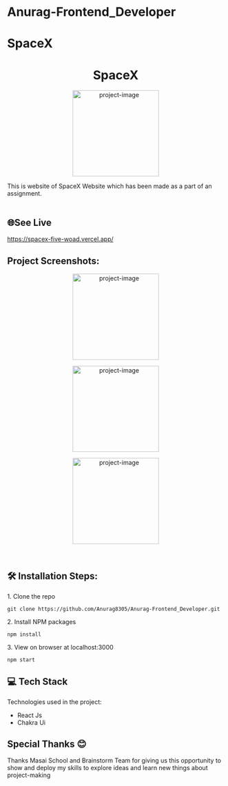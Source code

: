 # Anurag-Frontend_Developer
# SpaceX
<h1 align="center" id="title">SpaceX</h1>

<p align="center"><img src="https://encrypted-tbn0.gstatic.com/images?q=tbn:ANd9GcTr3GqH8so-0ItywBmmIEG_hhNEEsiRTKFvpA&usqp=CAU" alt="project-image" height="200/"></p>

<p id="description">This is website of SpaceX Website which has been made as a part of an assignment. <br><br><b></b></p>

<h2>🌐See Live</h2>

https://spacex-five-woad.vercel.app/

<h2>Project Screenshots:</h2>
<p align="center"><img src="https://github.com/Anurag8305/Anurag-Frontend_Developer/assets/106643486/65c8abb9-b9d0-4faa-a7e1-19cc43163988" alt="project-image" height="200/"></p>
<p align="center"><img src="https://github.com/Anurag8305/Anurag-Frontend_Developer/assets/106643486/22a86238-283c-4bad-94bd-cac9442f4d90" alt="project-image" height="200/"></p>
<p align="center"><img src="https://github.com/Anurag8305/Anurag-Frontend_Developer/assets/106643486/c47c5432-e39c-4f71-86b0-a264ae6d69c7" alt="project-image" height="200/"></p>




<br>
<h2>🛠️ Installation Steps:</h2>

<p>1. Clone the repo</p>

```
git clone https://github.com/Anurag8305/Anurag-Frontend_Developer.git
```

<p>2. Install NPM packages</p>

```
npm install
```

<p>3. View on browser at localhost:3000</p>

```
npm start
```

  
  
<h2>💻 Tech Stack</h2>

Technologies used in the project:

*   React Js
*   Chakra Ui

<h2>Special Thanks 😊</h2>

<p>Thanks Masai School and Brainstorm Team for giving us this opportunity to show and deploy my skills to explore ideas and learn new things about project-making </p>
